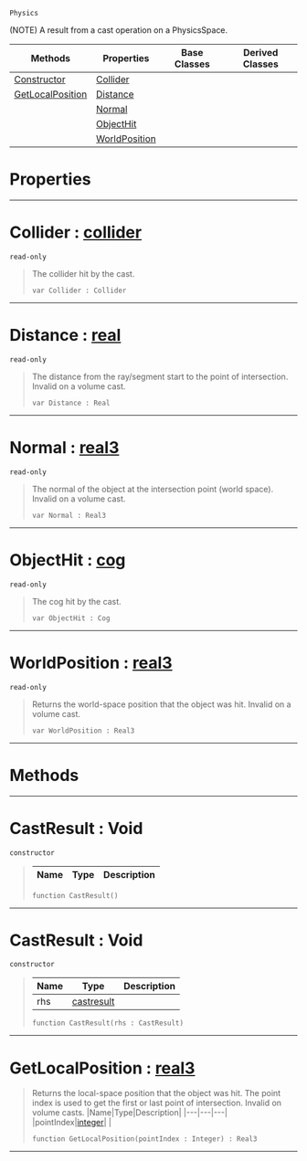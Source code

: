  `Physics`

(NOTE) A result from a cast operation on a PhysicsSpace.

|Methods|Properties|Base Classes|Derived Classes|
|---|---|---|---|
|[ Constructor](https://github.com/ZilchEngine/ZilchDocs/blob/master/code_reference/class_reference/castresult.markdown#castresult-void)|[ Collider](https://github.com/ZilchEngine/ZilchDocs/blob/master/code_reference/class_reference/castresult.markdown#collider-zero-engine-doc)| | |
|[ GetLocalPosition](https://github.com/ZilchEngine/ZilchDocs/blob/master/code_reference/class_reference/castresult.markdown#getlocalposition-zero-en)|[ Distance](https://github.com/ZilchEngine/ZilchDocs/blob/master/code_reference/class_reference/castresult.markdown#distance-zero-engine-doc)| | |
| |[ Normal](https://github.com/ZilchEngine/ZilchDocs/blob/master/code_reference/class_reference/castresult.markdown#normal-zero-engine-docum)| | |
| |[ ObjectHit](https://github.com/ZilchEngine/ZilchDocs/blob/master/code_reference/class_reference/castresult.markdown#objecthit-zero-engine-do)| | |
| |[ WorldPosition](https://github.com/ZilchEngine/ZilchDocs/blob/master/code_reference/class_reference/castresult.markdown#worldposition-zero-engin)| | |


 #  Properties


---  
 #  Collider : [collider](https://github.com/ZilchEngine/ZilchDocs/blob/master/code_reference/class_reference/collider.markdown)

 `read-only`

> The collider hit by the cast.
> ``` lang=cpp, name=Nada
> var Collider : Collider


---  
 #  Distance : [real](https://github.com/ZilchEngine/ZilchDocs/blob/master/code_reference/nada_base_types/real.markdown)

 `read-only`

> The distance from the ray/segment start to the point of intersection. Invalid on a volume cast.
> ``` lang=cpp, name=Nada
> var Distance : Real


---  
 #  Normal : [real3](https://github.com/ZilchEngine/ZilchDocs/blob/master/code_reference/nada_base_types/real3.markdown)

 `read-only`

> The normal of the object at the intersection point (world space). Invalid on a volume cast.
> ``` lang=cpp, name=Nada
> var Normal : Real3


---  
 #  ObjectHit : [cog](https://github.com/ZilchEngine/ZilchDocs/blob/master/code_reference/class_reference/cog.markdown)

 `read-only`

> The cog hit by the cast.
> ``` lang=cpp, name=Nada
> var ObjectHit : Cog


---  
 #  WorldPosition : [real3](https://github.com/ZilchEngine/ZilchDocs/blob/master/code_reference/nada_base_types/real3.markdown)

 `read-only`

> Returns the world-space position that the object was hit. Invalid on a volume cast.
> ``` lang=cpp, name=Nada
> var WorldPosition : Real3


---  
 #  Methods


---  
 #  CastResult : Void

 `constructor`

> 
> |Name|Type|Description|
> |---|---|---|
> ``` lang=cpp, name=Nada
> function CastResult()
> ``` 


---  
 #  CastResult : Void

 `constructor`

> 
> |Name|Type|Description|
> |---|---|---|
> |rhs|[castresult](https://github.com/ZilchEngine/ZilchDocs/blob/master/code_reference/class_reference/castresult.markdown)| |
> ``` lang=cpp, name=Nada
> function CastResult(rhs : CastResult)
> ``` 


---  
 #  GetLocalPosition : [real3](https://github.com/ZilchEngine/ZilchDocs/blob/master/code_reference/nada_base_types/real3.markdown)

> Returns the local-space position that the object was hit. The point index is used to get the first or last point of intersection. Invalid on volume casts.
> |Name|Type|Description|
> |---|---|---|
> |pointIndex|[integer](https://github.com/ZilchEngine/ZilchDocs/blob/master/code_reference/nada_base_types/integer.markdown)| |
> ``` lang=cpp, name=Nada
> function GetLocalPosition(pointIndex : Integer) : Real3
> ``` 


---  
 

 